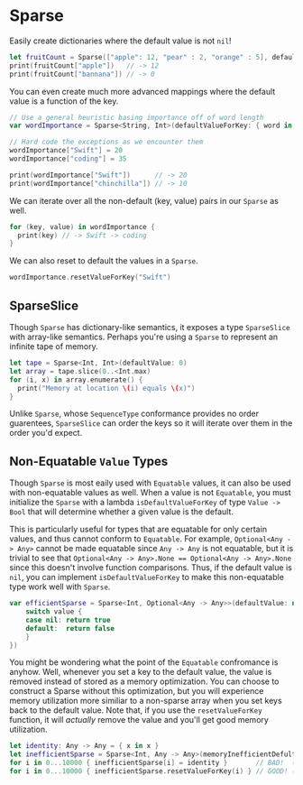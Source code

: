 # Sparse

Easily create dictionaries where the default value is not `nil`!
```swift
let fruitCount = Sparse(["apple": 12, "pear" : 2, "orange" : 5], defaultValue: 0)
print(fruitCount["apple"])   // -> 12
print(fruitCount["bannana"]) // -> 0
```

You can even create much more advanced mappings where the default value is a function of the key.
```swift
// Use a general heuristic basing importance off of word length
var wordImportance = Sparse<String, Int>(defaultValueForKey: { word in word.characters.count })

// Hard code the exceptions as we encounter them
wordImportance["Swift"] = 20
wordImportance["coding"] = 35

print(wordImportance["Swift"])      // -> 20
print(wordImportance["chinchilla"]) // -> 10
```

We can iterate over all the non-default (key, value) pairs in our `Sparse` as well.
```swift
for (key, value) in wordImportance {
  print(key) // -> Swift -> coding
}
```

We can also reset to default the values in a `Sparse`.
```swift
wordImportance.resetValueForKey("Swift")
```

## SparseSlice

Though `Sparse` has dictionary-like semantics, it exposes a type `SparseSlice` with array-like semantics. Perhaps you're using a `Sparse` to represent an infinite tape of memory.
```swift
let tape = Sparse<Int, Int>(defaultValue: 0)
let array = tape.slice(0..<Int.max)
for (i, x) in array.enumerate() {
  print("Memory at location \(i) equals \(x)")
}
```
Unlike `Sparse`, whose `SequenceType` conformance provides no order guarentees, `SparseSlice` can order the keys so it will iterate over them in the order you'd expect.

## Non-Equatable `Value` Types

Though `Sparse` is most eaily used with `Equatable` values, it can also be used with non-equatable values as well. When a value is not `Equatable`, you must initialize the `Sparse` with a lambda `isDefaultValueForKey` of type `Value -> Bool` that will determine whether a given value is the default.

This is particularly useful for types that are equatable for only certain values, and thus cannot conform to `Equatable`. For example, `Optional<Any -> Any>` cannot be made equatable since `Any -> Any` is not equatable, but it is trivial to see that `Optional<Any -> Any>.None == Optional<Any -> Any>.None` since this doesn't involve function comparisons. Thus, if the default value is `nil`, you can implement `isDefaultValueForKey` to make this non-equatable type work well with `Sparse`.
```swift
var efficientSparse = Sparse<Int, Optional<Any -> Any>>(defaultValue: nil, isDefaultValue: { value in
    switch value {
    case nil: return true
    default:  return false
    }
})
```

You might be wondering what the point of the `Equatable` confromance is anyhow. Well, whenever you set a key to the default value, the value is removed instead of stored as a memory optimization. You can choose to construct a Sparse without this optimization, but you will experience memory utilization more similiar to a non-sparse array when you set keys back to the default value. Note that, if you use the `resetValueForKey` function, it will *actually* remove the value and you'll get good memory utilization.
```swift
let identity: Any -> Any = { x in x }
let inefficientSparse = Sparse<Int, Any -> Any>(memoryInefficientDefultValue: identity)
for i in 0...10000 { inefficientSparse[i] = identity }       // BAD!  (stores 10,000 copies of default entry)
for i in 0...10000 { inefficientSparse.resetValueForKey(i) } // GOOD! (actually removes entries)
```
